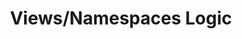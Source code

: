 ---
title: Views/Namespaces Logic
namespace: views-namespaces-logic
layout: features/viewsnamespaceslogic
---
